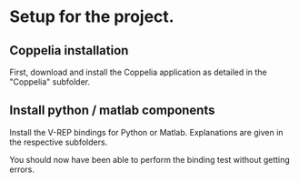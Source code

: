 # Setup for the project.

## Coppelia installation

First, download and install the Coppelia application as detailed in the "Coppelia" subfolder.

## Install python / matlab components

Install the V-REP bindings for Python or Matlab. Explanations are given in the respective subfolders.

You should now have been able to perform the binding test without getting errors.
